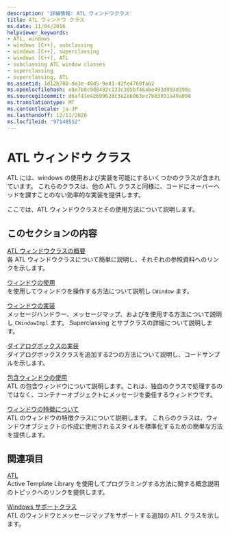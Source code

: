 ```yaml
---
description: '詳細情報: ATL ウィンドウクラス'
title: ATL ウィンドウ クラス
ms.date: 11/04/2016
helpviewer_keywords:
- ATL, windows
- windows [C++], subclassing
- windows [C++], superclassing
- windows [C++], ATL
- subclassing ATL window classes
- superclassing
- superclassing, ATL
ms.assetid: 1d12b708-de3e-49d5-9e41-42fe4769fa62
ms.openlocfilehash: e8e7b8c9d8492c133c305bf46abe493d993d398c
ms.sourcegitcommit: d6af41e42699628c3e2e6063ec7b03931a49a098
ms.translationtype: MT
ms.contentlocale: ja-JP
ms.lasthandoff: 12/11/2020
ms.locfileid: "97148552"
---
```

# <a name="atl-window-classes"></a>ATL ウィンドウ クラス

ATL には、windows の使用および実装を可能にするいくつかのクラスが含まれています。 これらのクラスは、他の ATL クラスと同様に、コードにオーバーヘッドを課すことのない効率的な実装を提供します。

ここでは、ATL ウィンドウクラスとその使用方法について説明します。

## <a name="in-this-section"></a>このセクションの内容

[ATL ウィンドウクラスの概要](../atl/introduction-to-atl-window-classes.md)<br/>
各 ATL ウィンドウクラスについて簡単に説明し、それぞれの参照資料へのリンクを示します。

[ウィンドウの使用](../atl/using-a-window.md)<br/>
を使用してウィンドウを操作する方法について説明し `CWindow` ます。

[ウィンドウの実装](../atl/implementing-a-window.md)<br/>
メッセージハンドラー、メッセージマップ、およびを使用する方法について説明し `CWindowImpl` ます。 Superclassing とサブクラスの詳細について説明します。

[ダイアログボックスの実装](../atl/implementing-a-dialog-box.md)<br/>
ダイアログボックスクラスを追加する2つの方法について説明し、コードサンプルを示します。

[包含ウィンドウの使用](../atl/using-contained-windows.md)<br/>
ATL の包含ウィンドウについて説明します。これは、独自のクラスで処理するのではなく、コンテナーオブジェクトにメッセージを委任するウィンドウです。

[ウィンドウの特徴について](../atl/understanding-window-traits.md)<br/>
ATL のウィンドウの特徴クラスについて説明します。 これらのクラスは、ウィンドウオブジェクトの作成に使用されるスタイルを標準化するための簡単な方法を提供します。

## <a name="related-sections"></a>関連項目

[ATL](../atl/active-template-library-atl-concepts.md)<br/>
Active Template Library を使用してプログラミングする方法に関する概念説明のトピックへのリンクを提供します。

[Windows サポートクラス](../atl/windows-support-classes.md)<br/>
ATL のウィンドウとメッセージマップをサポートする追加の ATL クラスを示します。
